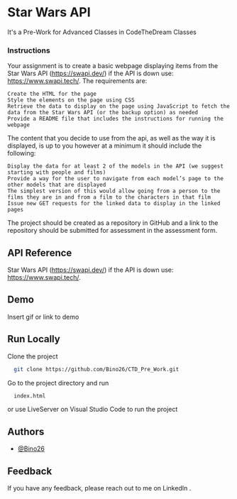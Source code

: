 
# Star Wars API

It's a Pre-Work for Advanced Classes in CodeTheDream Classes

### Instructions

Your assignment is to create a basic webpage displaying items from the Star Wars API (https://swapi.dev/) if the API is down use: https://www.swapi.tech/. The requirements are:

    Create the HTML for the page
    Style the elements on the page using CSS
    Retrieve the data to display on the page using JavaScript to fetch the data from the Star Wars API (or the backup option) as needed
    Provide a README file that includes the instructions for running the webpage

The content that you decide to use from the api, as well as the way it is displayed, is up to you however at a minimum it should include the following:

    Display the data for at least 2 of the models in the API (we suggest starting with people and films)
    Provide a way for the user to navigate from each model’s page to the other models that are displayed
    The simplest version of this would allow going from a person to the films they are in and from a film to the characters in that film
    Issue new GET requests for the linked data to display in the linked pages

The project should be created as a repository in GitHub and a link to the repository should be submitted for assessment in the assessment form.

## API Reference

Star Wars API (https://swapi.dev/) if the API is down use: https://www.swapi.tech/.

## Demo

Insert gif or link to demo


## Run Locally

Clone the project

```bash
  git clone https://github.com/Bino26/CTD_Pre_Work.git
```

Go to the project directory and run 

```bash
  index.html
```

or use LiveServer on Visual Studio Code to run the project


## Authors

- [@Bino26](https://www.github.com/Bino26)


## Feedback

If you have any feedback, please reach out to me on  LinkedIn .



